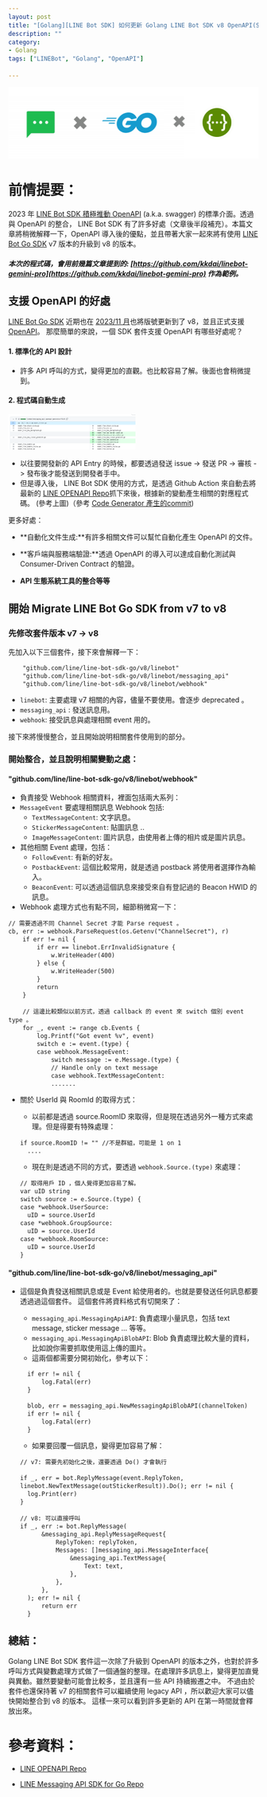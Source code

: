 ```yaml
---
layout: post
title: "[Golang][LINE Bot SDK] 如何更新 Golang LINE Bot SDK v8 OpenAPI(Swagger)"
description: ""
category: 
- Golang
tags: ["LINEBot", "Golang", "OpenAPI"]

---
```


![image-20240105183407936](../images/2022/image-20240105183407936.png)

# 前情提要：

2023 年 [LINE Bot SDK 積極推動 OpenAPI](https://github.com/line/line-openapi) (a.k.a. swagger) 的標準介面。透過與 OpenAPI 的整合， LINE Bot SDK 有了許多好處（文章後半段補充）。本篇文章將稍微解釋一下，OpenAPI 導入後的優點，並且帶著大家一起來將有使用 [LINE Bot Go SDK](https://github.com/line/line-bot-sdk-go) v7 版本的升級到 v8 的版本。

##### 本次的程式碼，會用前幾篇文章提到的: [https://github.com/kkdai/linebot-gemini-pro](https://github.com/kkdai/linebot-gemini-pro) 作為範例。



## 支援 OpenAPI 的好處

 [LINE Bot Go SDK](https://github.com/line/line-bot-sdk-go) 近期也在 [2023/11 月](https://github.com/line/line-bot-sdk-go/releases/tag/v8.0.0)也將版號更新到了 v8，並且正式支援 [OpenAPI](https://github.com/line/line-openapi/)。 那麼簡單的來說，一個 SDK 套件支援 OpenAPI 有哪些好處呢？ 

#### 1. 標準化的 API 設計

- 許多 API 呼叫的方式，變得更加的直觀。也比較容易了解。後面也會稍微提到。



#### 2. 程式碼自動生成

<img src="../images/2022/image-20240105200853423.png" alt="image-20240105200853423" style="zoom:25%;" />

- 以往要開發新的 API Entry 的時候，都要透過發送 issue -> 發送 PR -> 審核 -> 發布後才能發送到開發者手中。
- 但是導入後， LINE Bot SDK 使用的方式，是透過 Github Action 來自動去將最新的 [LINE OPENAPI Repo](https://github.com/line/line-openapi)抓下來後，根據新的變動產生相關的對應程式碼。 (參考上圖)（參考 [Code Generator 產生的commit](https://github.com/line/line-bot-sdk-go/commit/5ab525b2ec4c673f4242f32f71f85468bdea3bb0))

更多好處：

- **自動化文件生成:**有許多相關文件可以幫忙自動化產生 OpenAPI 的文件。

- **客戶端與服務端驗證:**透過 OpenAPI 的導入可以達成自動化測試與 Consumer-Driven Contract 的驗證。
- **API 生態系統工具的整合等等**



## 開始 Migrate LINE Bot Go SDK from v7 to v8

### 先修改套件版本 v7 -> v8

先加入以下三個套件，接下來會解釋一下：

```
	"github.com/line/line-bot-sdk-go/v8/linebot"
	"github.com/line/line-bot-sdk-go/v8/linebot/messaging_api"
	"github.com/line/line-bot-sdk-go/v8/linebot/webhook"
```
- `linebot`: 主要處理 v7 相關的內容，儘量不要使用。會逐步 deprecated 。
- `messaging_api` : 發送訊息用。
- `webhook`: 接受訊息與處理相關 event 用的。

接下來將慢慢整合，並且開始說明相關套件使用到的部分。

### 開始整合，並且說明相關變動之處：
#### "github.com/line/line-bot-sdk-go/v8/linebot/webhook"

- 負責接受 Webhook 相關資料，裡面包括兩大系列：
- `MessageEvent` 要處理相關訊息 Webhook 包括:
  - `TextMessageContent`: 文字訊息。
  - `StickerMessageContent`: 貼圖訊息 ..
  - `ImageMessageContent`: 圖片訊息，由使用者上傳的相片或是圖片訊息。
- 其他相關 Event 處理，包括：
  - `FollowEvent`: 有新的好友。
  - `PostbackEvent`: 這個比較常用，就是透過 postback 將使用者選擇作為輸入。
  - `BeaconEvent`: 可以透過這個訊息來接受來自有登記過的 Beacon HWID 的訊息。
- Webhook 處理方式也有點不同，細節稍微寫一下：

```
// 需要透過不同 Channel Secret 才能 Parse request 。
cb, err := webhook.ParseRequest(os.Getenv("ChannelSecret"), r)
	if err != nil {
		if err == linebot.ErrInvalidSignature {
			w.WriteHeader(400)
		} else {
			w.WriteHeader(500)
		}
		return
	}

	// 這邊比較類似以前方式，透過 callback 的 event 來 switch 個別 event type 。
	for _, event := range cb.Events {
		log.Printf("Got event %v", event)
		switch e := event.(type) {
		case webhook.MessageEvent:
			switch message := e.Message.(type) {
			// Handle only on text message
			case webhook.TextMessageContent:
			.......
```

- 關於 UserId 與 RoomId 的取得方式：

  - 以前都是透過 source.RoomID 來取得，但是現在透過另外一種方式來處理。但是得要有特殊處理：

  ```
  if source.RoomID != "" //不是群組，可能是 1 on 1
  	....
  ```

  - 現在則是透過不同的方式，要透過 `webhook.Source.(type)` 來處理：

  ```
  // 取得用戶 ID ，個人覺得更加容易了解。
  var uID string
  switch source := e.Source.(type) {
  case *webhook.UserSource:
    uID = source.UserId
  case *webhook.GroupSource:
    uID = source.UserId
  case *webhook.RoomSource:
    uID = source.UserId
  }
  ```

  

#### "github.com/line/line-bot-sdk-go/v8/linebot/messaging_api"

- 這個是負責發送相關訊息或是 Event 給使用者的。也就是要發送任何訊息都要透過過這個套件。 這個套件將資料格式有切開來了：

  - `messaging_api.MessagingApiAPI`: 負責處理小量訊息，包括 text message, sticker message ... 等等。
  - `messaging_api.MessagingApiBlobAPI`: Blob 負責處理比較大量的資料，比如說你需要抓取使用這上傳的圖片。
  - 這兩個都需要分開初始化，參考以下：

  ```
  	if err != nil {
  		log.Fatal(err)
  	}
  
  	blob, err = messaging_api.NewMessagingApiBlobAPI(channelToken)
  	if err != nil {
  		log.Fatal(err)
  	}
  
  ```

  - 如果要回覆一個訊息，變得更加容易了解：

  ```
  // v7: 需要先初始化之後，還要透過 Do() 才會執行
  
  if _, err = bot.ReplyMessage(event.ReplyToken, linebot.NewTextMessage(outStickerResult)).Do(); err != nil {
  	log.Print(err)
  }
  
  // v8: 可以直接呼叫
  if _, err := bot.ReplyMessage(
  		&messaging_api.ReplyMessageRequest{
  			ReplyToken: replyToken,
  			Messages: []messaging_api.MessageInterface{
  				&messaging_api.TextMessage{
  					Text: text,
  				},
  			},
  		},
  	); err != nil {
  		return err
  	}
  ```

## 總結：

Golang LINE Bot SDK 套件這一次除了升級到 OpenAPI 的版本之外，也對於許多呼叫方式與變數處理方式做了一個通盤的整理。在處理許多訊息上，變得更加直覺與異動。雖然要變動可能會比較多，並且還有一些 API 持續搬遷之中。 不過由於套件也還保持著 v7 的相關套件可以繼續使用 legacy API ，所以歡迎大家可以儘快開始整合到 v8 的版本。 這樣一來可以看到許多更新的 API 在第一時間就會釋放出來。

# 參考資料：

- [LINE OPENAPI Repo](https://github.com/line/line-openapi)

- [LINE Messaging API SDK for Go Repo](https://github.com/line/line-bot-sdk-go)
